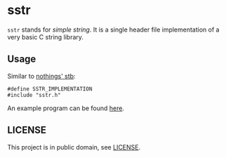 # sstr

`sstr` stands for *simple string*. It is a single header file implementation of
a very basic C string library.

## Usage

Similar to [nothings' stb](https://github.com/nothings/stb):

```
#define SSTR_IMPLEMENTATION
#include "sstr.h"
```

An example program can be found [here](examples/example.c).

## LICENSE

This project is in public domain, see [LICENSE](LICENSE).
